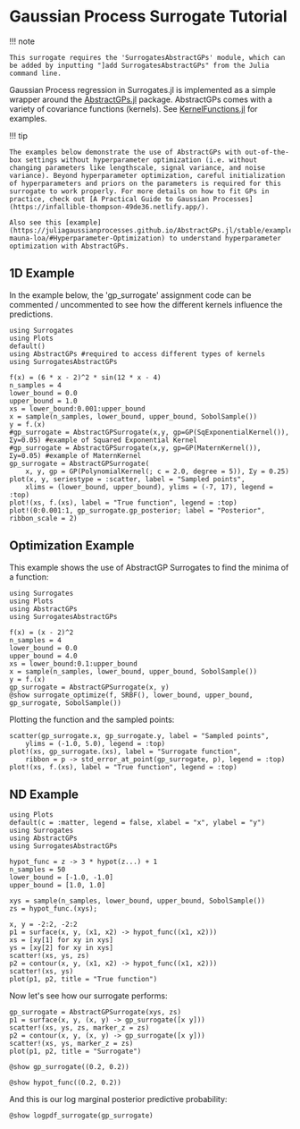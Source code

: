 # Gaussian Process Surrogate Tutorial

!!! note
    
    This surrogate requires the 'SurrogatesAbstractGPs' module, which can be added by inputting "]add SurrogatesAbstractGPs" from the Julia command line.

Gaussian Process regression in Surrogates.jl is implemented as a simple wrapper around the [AbstractGPs.jl](https://github.com/JuliaGaussianProcesses/AbstractGPs.jl) package. AbstractGPs comes with a variety of covariance functions (kernels). See [KernelFunctions.jl](https://github.com/JuliaGaussianProcesses/KernelFunctions.jl/) for examples.

!!! tip
    
    The examples below demonstrate the use of AbstractGPs with out-of-the-box settings without hyperparameter optimization (i.e. without changing parameters like lengthscale, signal variance, and noise variance). Beyond hyperparameter optimization, careful initialization of hyperparameters and priors on the parameters is required for this surrogate to work properly. For more details on how to fit GPs in practice, check out [A Practical Guide to Gaussian Processes](https://infallible-thompson-49de36.netlify.app/).
    
    Also see this [example](https://juliagaussianprocesses.github.io/AbstractGPs.jl/stable/examples/1-mauna-loa/#Hyperparameter-Optimization) to understand hyperparameter optimization with AbstractGPs.

## 1D Example

In the example below, the 'gp_surrogate' assignment code can be commented / uncommented to see how the different kernels influence the predictions.

```@example gp_tutorial1d
using Surrogates
using Plots
default()
using AbstractGPs #required to access different types of kernels
using SurrogatesAbstractGPs

f(x) = (6 * x - 2)^2 * sin(12 * x - 4)
n_samples = 4
lower_bound = 0.0
upper_bound = 1.0
xs = lower_bound:0.001:upper_bound
x = sample(n_samples, lower_bound, upper_bound, SobolSample())
y = f.(x)
#gp_surrogate = AbstractGPSurrogate(x,y, gp=GP(SqExponentialKernel()), Σy=0.05) #example of Squared Exponential Kernel
#gp_surrogate = AbstractGPSurrogate(x,y, gp=GP(MaternKernel()), Σy=0.05) #example of MaternKernel
gp_surrogate = AbstractGPSurrogate(
    x, y, gp = GP(PolynomialKernel(; c = 2.0, degree = 5)), Σy = 0.25)
plot(x, y, seriestype = :scatter, label = "Sampled points",
    xlims = (lower_bound, upper_bound), ylims = (-7, 17), legend = :top)
plot!(xs, f.(xs), label = "True function", legend = :top)
plot!(0:0.001:1, gp_surrogate.gp_posterior; label = "Posterior", ribbon_scale = 2)
```

## Optimization Example

This example shows the use of AbstractGP Surrogates to find the minima of a function:

```@example abstractgps_tutorial_optimization
using Surrogates
using Plots
using AbstractGPs
using SurrogatesAbstractGPs

f(x) = (x - 2)^2
n_samples = 4
lower_bound = 0.0
upper_bound = 4.0
xs = lower_bound:0.1:upper_bound
x = sample(n_samples, lower_bound, upper_bound, SobolSample())
y = f.(x)
gp_surrogate = AbstractGPSurrogate(x, y)
@show surrogate_optimize(f, SRBF(), lower_bound, upper_bound, gp_surrogate, SobolSample())
```

Plotting the function and the sampled points:

```@example abstractgps_tutorial_optimization
scatter(gp_surrogate.x, gp_surrogate.y, label = "Sampled points",
    ylims = (-1.0, 5.0), legend = :top)
plot!(xs, gp_surrogate.(xs), label = "Surrogate function",
    ribbon = p -> std_error_at_point(gp_surrogate, p), legend = :top)
plot!(xs, f.(xs), label = "True function", legend = :top)
```

## ND Example

```@example abstractgps_tutorialnd
using Plots
default(c = :matter, legend = false, xlabel = "x", ylabel = "y")
using Surrogates
using AbstractGPs
using SurrogatesAbstractGPs

hypot_func = z -> 3 * hypot(z...) + 1
n_samples = 50
lower_bound = [-1.0, -1.0]
upper_bound = [1.0, 1.0]

xys = sample(n_samples, lower_bound, upper_bound, SobolSample())
zs = hypot_func.(xys);

x, y = -2:2, -2:2
p1 = surface(x, y, (x1, x2) -> hypot_func((x1, x2)))
xs = [xy[1] for xy in xys]
ys = [xy[2] for xy in xys]
scatter!(xs, ys, zs)
p2 = contour(x, y, (x1, x2) -> hypot_func((x1, x2)))
scatter!(xs, ys)
plot(p1, p2, title = "True function")
```

Now let's see how our surrogate performs:

```@example abstractgps_tutorialnd
gp_surrogate = AbstractGPSurrogate(xys, zs)
p1 = surface(x, y, (x, y) -> gp_surrogate([x y]))
scatter!(xs, ys, zs, marker_z = zs)
p2 = contour(x, y, (x, y) -> gp_surrogate([x y]))
scatter!(xs, ys, marker_z = zs)
plot(p1, p2, title = "Surrogate")
```

```@example abstractgps_tutorialnd
@show gp_surrogate((0.2, 0.2))
```

```@example abstractgps_tutorialnd
@show hypot_func((0.2, 0.2))
```

And this is our log marginal posterior predictive probability:

```@example abstractgps_tutorialnd
@show logpdf_surrogate(gp_surrogate)
```

